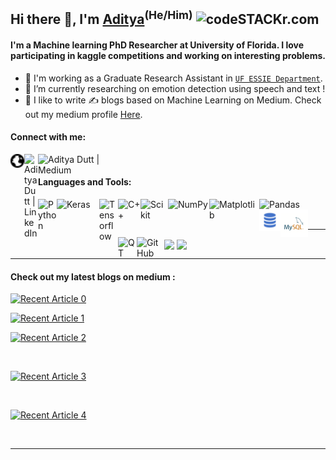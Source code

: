 ## Hi there 👋, I'm [Aditya][website]<sup>(He/Him)</sup> <img  style="vertical-align: bottom;" alt="codeSTACKr.com" width="100px" src="https://media3.giphy.com/media/3o7523KEOFginbjFQc/giphy.gif?cid=790b76119f8aff756809214f4ba598db3c538f0122ccf346&rid=giphy.gif&ct=g" />

<!-- <img align="center" alt="codeSTACKr.com" width="62px" src="https://cdn.freebiesupply.com/images/thumbs/2x/florida-gators-logo.png" />
 -->

#### I'm a Machine learning PhD Researcher at University of Florida. I love participating in kaggle competitions and working on interesting problems.
- 🔭 I'm working as a Graduate Research Assistant in [```UF ESSIE Department```](https://www.essie.ufl.edu/ ).
- 🔭  I’m currently researching on emotion detection using speech and text !
- 🌱  I like to write ✍ blogs based on Machine Learning on Medium. Check out my medium profile [Here](https://adityadutt.medium.com/). 

#### Connect with me:

[<img align="left" alt="adityadutt.com" width="22px" src="https://raw.githubusercontent.com/iconic/open-iconic/master/svg/globe.svg" />][website]
[<img align="left" alt="Aditya Dutt | LinkedIn" width="22px" src="https://cdn.jsdelivr.net/npm/simple-icons@v3/icons/linkedin.svg" />][linkedin]
[<img align="left" alt="Aditya Dutt | Medium" width="102px" src="https://miro.medium.com/max/8978/1*s986xIGqhfsN8U--09_AdA.png" />][medium]

<br />

#### Languages and Tools:

<img align="left" alt="Python" width="30px" src="https://media.giphy.com/media/KAq5w47R9rmTuvWOWa/giphy.gif" />
<img align="left" alt="Keras" width="68px" src="https://keras.io/img/logo.png" />
<img align="left" alt="Tensorflow" width="30px" src="https://upload.wikimedia.org/wikipedia/commons/thumb/2/2d/Tensorflow_logo.svg/1200px-Tensorflow_logo.svg.png" />
<img align="left" alt="C++" width="36px" src="https://2.bp.blogspot.com/-z3HC6lmULWs/VY04-cq47kI/AAAAAAAAAwQ/WH7RVNF_ZcA/s1600/f0ff536eb8244be3a825803e6f04f499.gif" />
<img align="left" alt="Scikit" width="44px" src="https://upload.wikimedia.org/wikipedia/commons/thumb/0/05/Scikit_learn_logo_small.svg/1200px-Scikit_learn_logo_small.svg.png" />
<img align="left" alt="NumPy" width="66px" src="https://raw.githubusercontent.com/numpy/numpy/7e7f4adab814b223f7f917369a72757cd28b10cb/branding/icons/numpylogo.svg" />
<img align="left" alt="Matplotlib" width="80px" src="https://matplotlib.org/_static/logo2.svg" />
<img align="left" alt="Pandas" width="80px" src="https://raw.githubusercontent.com/pandas-dev/pandas/761bceb77d44aa63b71dda43ca46e8fd4b9d7422/web/pandas/static/img/pandas.svg" >
<img align="left" alt="SQL" width="34px" src="https://raw.githubusercontent.com/github/explore/80688e429a7d4ef2fca1e82350fe8e3517d3494d/topics/sql/sql.png" />
<img align="left" alt="MySQL" width="44px" src="https://raw.githubusercontent.com/github/explore/80688e429a7d4ef2fca1e82350fe8e3517d3494d/topics/mysql/mysql.png" />
<img align="left" alt="QT" width="30px" src="https://raw.githubusercontent.com/simple-icons/simple-icons/b4c26a833274ecd7eb948805c9488ace62e8e664/icons/qt.svg" />
<img align="left" alt="GitHub" width="44px" src="https://res.cloudinary.com/devpost/image/fetch/s--KP5oRp25--/c_limit,f_auto,fl_lossy,q_auto:eco,w_900/https://github.com/npentrel/octoclippy/blob/master/gifs/tentacles.gif%3Fraw%3Dtrue" />
<br />


[website]: https://adityadutt.github.io/
[linkedin]: https://www.linkedin.com/in/adityadutt12
[medium]: https://adityadutt.medium.com/

<br>

<hr>

<img height="200em" align="center" src="https://github-readme-stats.vercel.app/api?username=AdityaDutt&show_icons=true&theme=react"/>

<img height="350em" align="center" src="https://github-readme-stats.vercel.app/api/top-langs/?username=AdityaDutt&show_icons=true&theme=react/">

---

#### Check out my latest blogs on medium :

<a target="_blank" href="https://github-readme-medium-recent-article.vercel.app/medium/@adityadutt/0"><img src="https://github-readme-medium-recent-article.vercel.app/medium/@adityadutt/0" alt="Recent Article 0"> 
<br />


<a target="_blank" href="https://github-readme-medium-recent-article.vercel.app/medium/@adityadutt/1"><img src="https://github-readme-medium-recent-article.vercel.app/medium/@adityadutt/1" alt="Recent Article 1"> 
<br />

  
<a target="_blank" href="https://github-readme-medium-recent-article.vercel.app/medium/@adityadutt/2"><img src="https://github-readme-medium-recent-article.vercel.app/medium/@adityadutt/2" alt="Recent Article 2"> 

<br />


<a target="_blank" href="https://github-readme-medium-recent-article.vercel.app/medium/@adityadutt/3"><img src="https://github-readme-medium-recent-article.vercel.app/medium/@adityadutt/3" alt="Recent Article 3"> 

<br />


  <a target="_blank" href="https://github-readme-medium-recent-article.vercel.app/medium/@adityadutt/4"><img src="https://github-readme-medium-recent-article.vercel.app/medium/@adityadutt/4" alt="Recent Article 4"> 

<br />

---

<!-- <img align="left" alt="Aditya's Github Stats" src="https://github-readme-stats.codestackr.vercel.app/api?username=AdityaDutt&show_icons=true&hide_border=true" />
 -->


